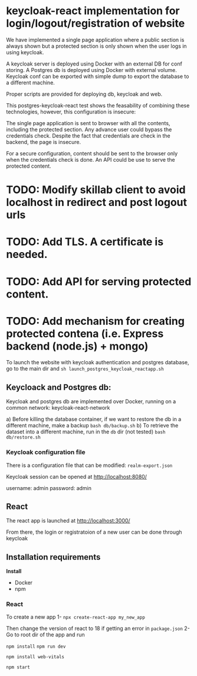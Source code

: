 # keycloak-react implementation for login/logout/registration of website

We have implemented a single page application where a public section is always shown
but a protected section is only shown when the user logs in using keycloak.

A keycloak server is deployed using Docker with an external DB for conf storing.
A Postgres db is deployed using Docker with external volume.
Keycloak conf can be exported with simple dump to export the database to a different machine.

Proper scripts are provided for deploying db, keycloak and web.

This postgres-keycloak-react test shows the feasability of combining these technologies,
however, this configuration is insecure:

The single page application is sent to browser with all the contents,
including the protected section. Any advance user could bypass the credentials check.
Despite the fact that credentials are check in the backend, the page is insecure.

For a secure configuration, content should be sent to the browser only when the credentials check is done.
An API could be use to serve the protected content.


# TODO: Modify skillab client to avoid localhost in redirect and post logout urls
# TODO: Add TLS. A certificate is needed.
# TODO: Add API for serving protected content.
# TODO: Add mechanism for creating protected contena (i.e. Express backend (node.js) + mongo)


To launch the website with keycloak authentication and postgres database, go to the main dir and
`sh launch_postgres_keycloak_reactapp.sh`


## Keycloack and Postgres db:

Keycloak and postgres db are implemented over Docker, running on a common network: keycloak-react-network

a) Before killing the database container, if we want to restore the db in a different machine, make a backup
`bash db/backup.sh`
b) To retrieve the dataset into a different machine, run in the `db` dir (not tested)
`bash db/restore.sh`

### Keycloak configuration file
There is a configuration file that can be modified:
`realm-export.json`

Keycloak session can be opened at
[http://localhost:8080/](http://localhost:8080/)

username: admin
password: admin

## React
The react app is launched at 
[http://localhost:3000/](http://localhost:3000/)

From there, the login or registratoion of a new user can be done through keycloak

## Installation requirements

**Install**
- Docker
- npm


### React

To create a new app 
1- `npx create-react-app my_new_app`

Then change the version of react to 18 if getting an error in `package.json`
2- Go to root dir of the app and run

`npm install`
`npm run dev`

`npm install web-vitals`

`npm start`

